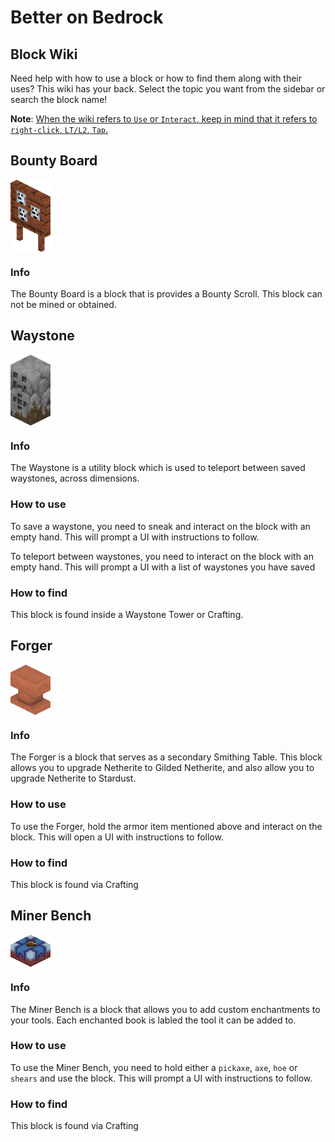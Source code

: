 # Better on Bedrock 
## Block Wiki
Need help with how to use a block or how to find them along with their uses? This wiki has your back. Select the topic you want from the sidebar or search the block name!

**Note**: <u>When the wiki refers to `Use` or `Interact`, keep in mind that it refers to `right-click`, `LT/L2`, `Tap`.
</u>

## Bounty Board
<div style="display: flex; align-items: center;">
  <img src="./assets/bounty_board.png" alt="Example Image" width="64">
</div>

### Info
The Bounty Board is a block that is provides a Bounty Scroll. This block can not be mined or obtained.

## Waystone
<div style="display: flex; align-items: center;">
  <img src="./assets/waystone.png" alt="Example Image" width="64">
</div>

### Info
The Waystone is a utility block which is used to teleport between saved waystones, across dimensions.

### How to use
To save a waystone, you need to sneak and interact on the block with an empty hand. This will prompt a UI with instructions to follow.

To teleport between waystones, you need to interact on the block with an empty hand. This will prompt a UI with a list of waystones you have saved

### How to find
This block is found inside a Waystone Tower or Crafting.

## Forger
<div style="display: flex; align-items: center;">
  <img src="./assets/forge_table.png" alt="Example Image" width="64">
</div>

### Info
The Forger is a block that serves as a secondary Smithing Table. This block allows you to upgrade Netherite to Gilded Netherite, and also allow you to upgrade Netherite to Stardust.

### How to use
To use the Forger, hold the armor item mentioned above and interact on the block. This will open a UI with instructions to follow.

### How to find
This block is found via Crafting

## Miner Bench
<div style="display: flex; align-items: center;">
  <img src="./assets/enchant_table.png" alt="Example Image" width="64">
</div>

### Info
The Miner Bench is a block that allows you to add custom enchantments to your tools. Each enchanted book is labled the tool it can be added to.

### How to use
To use the Miner Bench, you need to hold either a `pickaxe`, `axe`, `hoe` or `shears` and use the block. This will prompt a UI with instructions to follow.

### How to find
This block is found via Crafting
